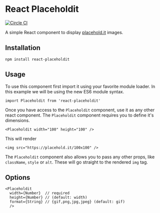 React Placeholdit
=========================
[![Circle CI](https://circleci.com/gh/hugobessaa/react-placeholdit.svg?style=svg)](https://circleci.com/gh/hugobessaa/react-placeholdit)

A simple React component to display [placehold.it](https://placehold.it/) images.

## Installation

```
npm install react-placeholdit
```

## Usage

To use this component first import it using your favorite module loader. In this
example we will be using the new ES6 module syntax.

```
import Placeholdit from 'react-placeholdit'
```

Once you have access to the `Placeholdit` component, use it as any other react
component. The `Placeholdit` component requires you to define it's dimensions.

```
<Placeholdit width="100" height="100" />
```

This will render

```
<img src="https://placehold.it/100x100" />
```

The `Placeholdit` component also allows you to pass any other props, like
`className`, `style` or `alt`. These will go straight to the rendered `img` tag.

## Options

```
<Placeholdit
  width={Number}  // required
  height={Number} // (default: width)
  format={String} // {gif,png,jpg,jpeg} (default: gif) 
  />
```
